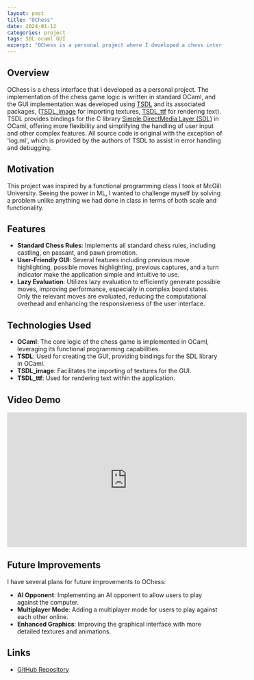 ```yaml
---
layout: post
title: "OChess"
date: 2024-01-12
categories: project
tags: SDL ocaml GUI
excerpt: "OChess is a personal project where I developed a chess interface using OCaml. It features standard chess rules, a user-friendly GUI, and robust error handling. Inspired by a functional programming class, this project showcases my skills in OCaml and full-stack application development."
---
```


## Overview
OChess is a chess interface that I developed as a personal project. The implementation of the chess game logic is written in standard OCaml, and the GUI implementation was developed using [TSDL](https://github.com/dbuenzli/tsdl) and its associated packages, ([TSDL_image](https://github.com/tokenrove/tsdl-image) for importing textures, [TSDL_ttf](https://github.com/tokenrove/tsdl-ttf) for rendering text). TSDL provides bindings for the C library  [Simple DirectMedia Layer (SDL)](https://github.com/libsdl-org/SDL) in OCaml, offering more flexibility and simplifying the handling of user input and other complex features. All source code is original with the exception of 'log.ml', which is provided by the authors of TSDL to assist in error handling and debugging.

## Motivation
This project was inspired by a functional programming class I took at McGill University. Seeing the power in ML, I wanted to challenge myself by solving a problem unlike anything we had done in class in terms of both scale and functionality.

## Features
- **Standard Chess Rules**: Implements all standard chess rules, including castling, en passant, and pawn promotion.
- **User-Friendly GUI**: Several features including previous move highlighting, possible moves highlighting, previous captures, and a turn indicator make the application simple and intuitive to use.
- **Lazy Evaluation**: Utilizes lazy evaluation to efficiently generate possible moves, improving performance, especially in complex board states. Only the relevant moves are evaluated, reducing the computational overhead and enhancing the responsiveness of the user interface.

## Technologies Used
- **OCaml**: The core logic of the chess game is implemented in OCaml, leveraging its functional programming capabilities.
- **TSDL**: Used for creating the GUI, providing bindings for the SDL library in OCaml.
- **TSDL_image**: Facilitates the importing of textures for the GUI.
- **TSDL_ttf**: Used for rendering text within the application.

## Video Demo
<iframe width="560" height="315" src="https://www.youtube.com/embed/2xmiSDq6Tb8" frameborder="0" allow="accelerometer; autoplay; encrypted-media; gyroscope; picture-in-picture" allowfullscreen></iframe>

## Future Improvements
I have several plans for future improvements to OChess:

- **AI Opponent**: Implementing an AI opponent to allow users to play against the computer.
- **Multiplayer Mode**: Adding a multiplayer mode for users to play against each other online.
- **Enhanced Graphics**: Improving the graphical interface with more detailed textures and animations.


## Links
- [GitHub Repository](https://github.com/ntonnes/ochess)